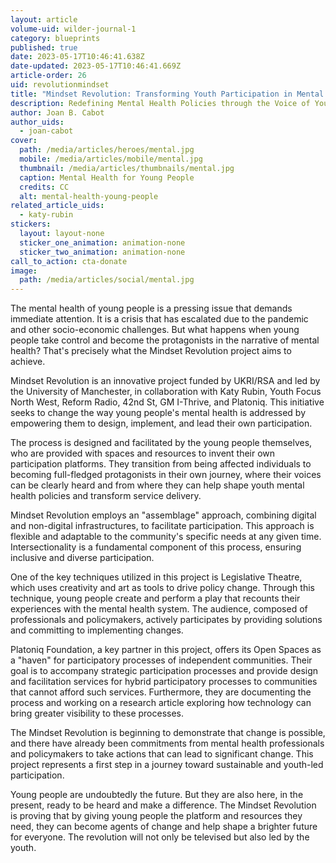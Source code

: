 ```yaml
---
layout: article
volume-uid: wilder-journal-1
category: blueprints
published: true
date: 2023-05-17T10:46:41.638Z
date-updated: 2023-05-17T10:46:41.669Z
article-order: 26
uid: revolutionmindset
title: "Mindset Revolution: Transforming Youth Participation in Mental Health"
description: Redefining Mental Health Policies through the Voice of Youth
author: Joan B. Cabot
author_uids:
  - joan-cabot
cover:
  path: /media/articles/heroes/mental.jpg
  mobile: /media/articles/mobile/mental.jpg
  thumbnail: /media/articles/thumbnails/mental.jpg
  caption: Mental Health for Young People
  credits: CC
  alt: mental-health-young-people
related_article_uids:
  - katy-rubin
stickers:
  layout: layout-none
  sticker_one_animation: animation-none
  sticker_two_animation: animation-none
call_to_action: cta-donate
image:
  path: /media/articles/social/mental.jpg
---
```

The mental health of young people is a pressing issue that demands immediate attention. It is a crisis that has escalated due to the pandemic and other socio-economic challenges. But what happens when young people take control and become the protagonists in the narrative of mental health? That's precisely what the Mindset Revolution project aims to achieve.

Mindset Revolution is an innovative project funded by UKRI/RSA and led by the University of Manchester, in collaboration with Katy Rubin, Youth Focus North West, Reform Radio, 42nd St, GM I-Thrive, and Platoniq. This initiative seeks to change the way young people's mental health is addressed by empowering them to design, implement, and lead their own participation.

The process is designed and facilitated by the young people themselves, who are provided with spaces and resources to invent their own participation platforms. They transition from being affected individuals to becoming full-fledged protagonists in their own journey, where their voices can be clearly heard and from where they can help shape youth mental health policies and transform service delivery.

Mindset Revolution employs an "assemblage" approach, combining digital and non-digital infrastructures, to facilitate participation. This approach is flexible and adaptable to the community's specific needs at any given time. Intersectionality is a fundamental component of this process, ensuring inclusive and diverse participation.

One of the key techniques utilized in this project is Legislative Theatre, which uses creativity and art as tools to drive policy change. Through this technique, young people create and perform a play that recounts their experiences with the mental health system. The audience, composed of professionals and policymakers, actively participates by providing solutions and committing to implementing changes.

Platoniq Foundation, a key partner in this project, offers its Open Spaces as a "haven" for participatory processes of independent communities. Their goal is to accompany strategic participation processes and provide design and facilitation services for hybrid participatory processes to communities that cannot afford such services. Furthermore, they are documenting the process and working on a research article exploring how technology can bring greater visibility to these processes.

The Mindset Revolution is beginning to demonstrate that change is possible, and there have already been commitments from mental health professionals and policymakers to take actions that can lead to significant change. This project represents a first step in a journey toward sustainable and youth-led participation.

Young people are undoubtedly the future. But they are also here, in the present, ready to be heard and make a difference. The Mindset Revolution is proving that by giving young people the platform and resources they need, they can become agents of change and help shape a brighter future for everyone. The revolution will not only be televised but also led by the youth.